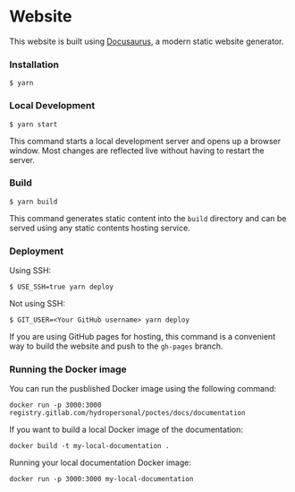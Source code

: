 # Website

This website is built using [Docusaurus](https://docusaurus.io/), a modern static website generator.

### Installation

```
$ yarn
```

### Local Development

```
$ yarn start
```

This command starts a local development server and opens up a browser window. Most changes are reflected live without having to restart the server.

### Build

```
$ yarn build
```

This command generates static content into the `build` directory and can be served using any static contents hosting service.

### Deployment

Using SSH:

```
$ USE_SSH=true yarn deploy
```

Not using SSH:

```
$ GIT_USER=<Your GitHub username> yarn deploy
```

If you are using GitHub pages for hosting, this command is a convenient way to build the website and push to the `gh-pages` branch.

### Running the Docker image
You can run the pusblished Docker image using the following command:
```
docker run -p 3000:3000 registry.gitlab.com/hydropersonal/poctes/docs/documentation
```

If you want to build a local Docker image of the documentation:
```
docker build -t my-local-documentation .
```
Running your local documentation Docker image:
```
docker run -p 3000:3000 my-local-documentation
```
